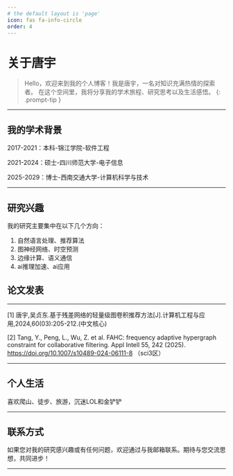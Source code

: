 ```yaml
---
# the default layout is 'page'
icon: fas fa-info-circle
order: 4
---
```


# 关于唐宇

> Hello，欢迎来到我的个人博客！我是唐宇，一名对知识充满热情的探索者。 在这个空间里，我将分享我的学术旅程、研究思考以及生活感悟。
{: .prompt-tip }

---
## 我的学术背景

2017-2021：本科-锦江学院-软件工程

2021-2024：硕士-四川师范大学-电子信息

2025-2029：博士-西南交通大学-计算机科学与技术

---
## 研究兴趣

我的研究主要集中在以下几个方向：

1. 自然语言处理、推荐算法
2. 图神经网络、时空预测
3. 边缘计算、语义通信
4. ai推理加速、ai应用

## 论文发表

---

[1] 唐宇,吴贞东.基于残差网络的轻量级图卷积推荐方法[J].计算机工程与应用,2024,60(03):205-212.(中文核心)

[2] Tang, Y., Peng, L., Wu, Z. et al. FAHC: frequency adaptive hypergraph constraint for collaborative filtering. Appl Intell 55, 242 (2025). https://doi.org/10.1007/s10489-024-06111-8 （sci3区）


---
## 个人生活

喜欢爬山、徒步、旅游，沉迷LOL和金铲铲

---

## 联系方式

如果您对我的研究感兴趣或有任何问题，欢迎通过与我邮箱联系。期待与您交流思想，共同进步！

---
